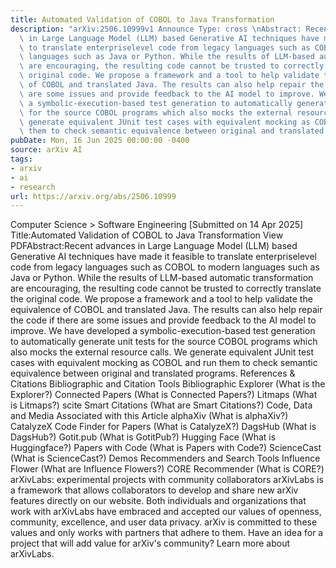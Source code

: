 ```yaml
---
title: Automated Validation of COBOL to Java Transformation
description: "arXiv:2506.10999v1 Announce Type: cross \nAbstract: Recent advances\
  \ in Large Language Model (LLM) based Generative AI techniques have made it feasible\
  \ to translate enterpriselevel code from legacy languages such as COBOL to modern\
  \ languages such as Java or Python. While the results of LLM-based automatic transformation\
  \ are encouraging, the resulting code cannot be trusted to correctly translate the\
  \ original code. We propose a framework and a tool to help validate the equivalence\
  \ of COBOL and translated Java. The results can also help repair the code if there\
  \ are some issues and provide feedback to the AI model to improve. We have developed\
  \ a symbolic-execution-based test generation to automatically generate unit tests\
  \ for the source COBOL programs which also mocks the external resource calls. We\
  \ generate equivalent JUnit test cases with equivalent mocking as COBOL and run\
  \ them to check semantic equivalence between original and translated programs."
pubDate: Mon, 16 Jun 2025 00:00:00 -0400
source: arXiv AI
tags:
- arxiv
- ai
- research
url: https://arxiv.org/abs/2506.10999
---
```


Computer Science > Software Engineering
[Submitted on 14 Apr 2025]
Title:Automated Validation of COBOL to Java Transformation
View PDFAbstract:Recent advances in Large Language Model (LLM) based Generative AI techniques have made it feasible to translate enterpriselevel code from legacy languages such as COBOL to modern languages such as Java or Python. While the results of LLM-based automatic transformation are encouraging, the resulting code cannot be trusted to correctly translate the original code. We propose a framework and a tool to help validate the equivalence of COBOL and translated Java. The results can also help repair the code if there are some issues and provide feedback to the AI model to improve. We have developed a symbolic-execution-based test generation to automatically generate unit tests for the source COBOL programs which also mocks the external resource calls. We generate equivalent JUnit test cases with equivalent mocking as COBOL and run them to check semantic equivalence between original and translated programs.
References & Citations
Bibliographic and Citation Tools
Bibliographic Explorer (What is the Explorer?)
Connected Papers (What is Connected Papers?)
Litmaps (What is Litmaps?)
scite Smart Citations (What are Smart Citations?)
Code, Data and Media Associated with this Article
alphaXiv (What is alphaXiv?)
CatalyzeX Code Finder for Papers (What is CatalyzeX?)
DagsHub (What is DagsHub?)
Gotit.pub (What is GotitPub?)
Hugging Face (What is Huggingface?)
Papers with Code (What is Papers with Code?)
ScienceCast (What is ScienceCast?)
Demos
Recommenders and Search Tools
Influence Flower (What are Influence Flowers?)
CORE Recommender (What is CORE?)
arXivLabs: experimental projects with community collaborators
arXivLabs is a framework that allows collaborators to develop and share new arXiv features directly on our website.
Both individuals and organizations that work with arXivLabs have embraced and accepted our values of openness, community, excellence, and user data privacy. arXiv is committed to these values and only works with partners that adhere to them.
Have an idea for a project that will add value for arXiv's community? Learn more about arXivLabs.